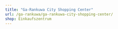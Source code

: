```yaml
---
title: "Ga-Rankuwa City Shopping Center"
url: /ga-rankuwa/ga-rankuwa-city-shopping-center/
shop: Einkaufszentrum
---
```

